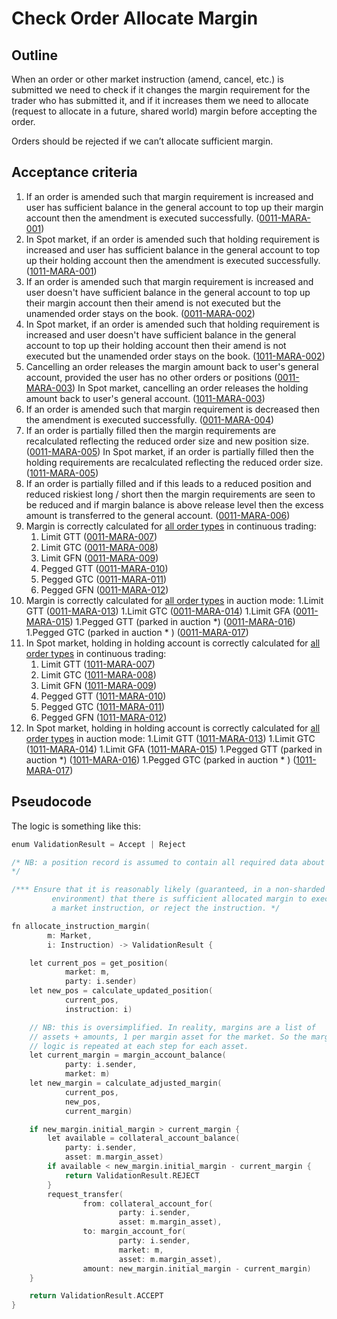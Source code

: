 # Check Order Allocate Margin

## Outline

When an order or other market instruction (amend, cancel, etc.) is submitted we need to check if it changes the margin requirement for the trader who has submitted it, and if it increases them we need to allocate (request to allocate in a future, shared world) margin before accepting the order.

Orders should be rejected if we can’t allocate sufficient margin.

## Acceptance criteria

1. If an order is amended such that margin requirement is increased and user has sufficient balance in the general account to top up their margin account then the amendment is executed successfully. (<a name="0011-MARA-001" href="#0011-MARA-001">0011-MARA-001</a>)
1. In Spot market, if an order is amended such that holding requirement is increased and user has sufficient balance in the general account to top up their holding account then the amendment is executed successfully. (<a name="1011-MARA-001" href="#1011-MARA-001">1011-MARA-001</a>)
1. If an order is amended such that margin requirement is increased and user doesn't have sufficient balance in the general account to top up their margin account then their amend is not executed but the unamended order stays on the book. (<a name="0011-MARA-002" href="#0011-MARA-002">0011-MARA-002</a>)
1. In Spot market, if an order is amended such that holding requirement is increased and user doesn't have sufficient balance in the general account to top up their holding account then their amend is not executed but the unamended order stays on the book. (<a name="1011-MARA-002" href="#1011-MARA-002">1011-MARA-002</a>)
1. Cancelling an order releases the margin amount back to user's general account, provided the user has no other orders or positions (<a name="0011-MARA-003" href="#0011-MARA-003">0011-MARA-003</a>)
In Spot market, cancelling an order releases the holding amount back to user's general account. (<a name="1011-MARA-003" href="#1011-MARA-003">1011-MARA-003</a>)
1. If an order is amended such that margin requirement is decreased then the amendment is executed successfully. (<a name="0011-MARA-004" href="#0011-MARA-004">0011-MARA-004</a>)
1. If an order is partially filled then the margin requirements are recalculated reflecting the reduced order size and new position size. (<a name="0011-MARA-005" href="#0011-MARA-005">0011-MARA-005</a>)
In Spot market, if an order is partially filled then the holding requirements are recalculated reflecting the reduced order size. (<a name="1011-MARA-005" href="#1011-MARA-005">1011-MARA-005</a>)
1. If an order is partially filled and if this leads to a reduced position and reduced riskiest long / short then the margin requirements are seen to be reduced and if margin balance is above release level then the excess amount is transferred to the general account. (<a name="0011-MARA-006" href="#0011-MARA-006">0011-MARA-006</a>)
1. Margin is correctly calculated for [all order types](./0014-ORDT-order_types.md) in continuous trading:
    1. Limit GTT (<a name="0011-MARA-007" href="#0011-MARA-007">0011-MARA-007</a>)
    1. Limit GTC (<a name="0011-MARA-008" href="#0011-MARA-008">0011-MARA-008</a>)
    1. Limit GFN (<a name="0011-MARA-009" href="#0011-MARA-009">0011-MARA-009</a>)
    1. Pegged GTT (<a name="0011-MARA-010" href="#0011-MARA-010">0011-MARA-010</a>)
    1. Pegged GTC (<a name="0011-MARA-011" href="#0011-MARA-011">0011-MARA-011</a>)
    1. Pegged GFN (<a name="0011-MARA-012" href="#0011-MARA-012">0011-MARA-012</a>)
1. Margin is correctly calculated for [all order types](./0014-ORDT-order_types.md) in auction mode:
    1.Limit GTT (<a name="0011-MARA-013" href="#0011-MARA-013">0011-MARA-013</a>)
    1.Limit GTC (<a name="0011-MARA-014" href="#0011-MARA-014">0011-MARA-014</a>)
    1.Limit GFA (<a name="0011-MARA-015" href="#0011-MARA-015">0011-MARA-015</a>)
    1.Pegged GTT (parked in auction \*) (<a name="0011-MARA-016" href="#0011-MARA-016">0011-MARA-016</a>)
    1.Pegged GTC (parked in auction \* ) (<a name="0011-MARA-017" href="#0011-MARA-017">0011-MARA-017</a>)
1. In Spot market, holding in holding account is correctly calculated for [all order types](./0014-ORDT-order_types.md) in continuous trading:
    1. Limit GTT (<a name="1011-MARA-007" href="#1011-MARA-007">1011-MARA-007</a>)
    1. Limit GTC (<a name="1011-MARA-008" href="#1011-MARA-008">1011-MARA-008</a>)
    1. Limit GFN (<a name="1011-MARA-009" href="#1011-MARA-009">1011-MARA-009</a>)
    1. Pegged GTT (<a name="1011-MARA-010" href="#1011-MARA-010">1011-MARA-010</a>)
    1. Pegged GTC (<a name="1011-MARA-011" href="#1011-MARA-011">1011-MARA-011</a>)
    1. Pegged GFN (<a name="1011-MARA-012" href="#1011-MARA-012">1011-MARA-012</a>)
1. In Spot market, holding in holding account is correctly calculated for [all order types](./0014-ORDT-order_types.md) in auction mode:
    1.Limit GTT (<a name="1011-MARA-013" href="#1011-MARA-013">1011-MARA-013</a>)
    1.Limit GTC (<a name="1011-MARA-014" href="#1011-MARA-014">1011-MARA-014</a>)
    1.Limit GFA (<a name="1011-MARA-015" href="#1011-MARA-015">1011-MARA-015</a>)
    1.Pegged GTT (parked in auction \*) (<a name="1011-MARA-016" href="#1011-MARA-016">1011-MARA-016</a>)
    1.Pegged GTC (parked in auction \* ) (<a name="1011-MARA-017" href="#1011-MARA-017">1011-MARA-017</a>)

## Pseudocode

The logic is something like this:

```go
enum ValidationResult = Accept | Reject

/* NB: a position record is assumed to contain all required data about a trader's open volume and active orders to calculate margin. For example, this means containing or being able calculate the 'net worst' long and short positions given all orders.
*/

/*** Ensure that it is reasonably likely (guaranteed, in a non-sharded
		 environment) that there is sufficient allocated margin to execute
		 a market instruction, or reject the instruction. */

fn allocate_instruction_margin(
		m: Market,
		i: Instruction) -> ValidationResult {

	let current_pos = get_position(
			market: m,
			party: i.sender)
	let new_pos = calculate_updated_position(
			current_pos,
			instruction: i)

	// NB: this is oversimplified. In reality, margins are a list of
	// assets + amounts, 1 per margin asset for the market. So the margin
	// logic is repeated at each step for each asset.
	let current_margin = margin_account_balance(
			party: i.sender,
			market: m)
	let new_margin = calculate_adjusted_margin(
			current_pos,
			new_pos,
			current_margin)

	if new_margin.initial_margin > current_margin {
		let available = collateral_account_balance(
			party: i.sender,
			asset: m.margin_asset)
		if available < new_margin.initial_margin - current_margin {
			return ValidationResult.REJECT
		}
		request_transfer(
				from: collateral_account_for(
						party: i.sender,
						asset: m.margin_asset),
				to: margin_account_for(
						party: i.sender,
						market: m,
						asset: m.margin_asset),
				amount: new_margin.initial_margin - current_margin)
	}

	return ValidationResult.ACCEPT
}
```
